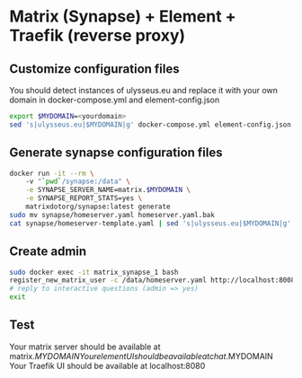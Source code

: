 # Matrix (Synapse) + Element + Traefik (reverse proxy)
## Customize configuration files
You should detect instances of ulysseus.eu and replace it with your own domain in docker-compose.yml and element-config.json
```bash
export $MYDOMAIN=<yourdomain>
sed 's|ulysseus.eu|$MYDOMAIN|g' docker-compose.yml element-config.json
```
## Generate synapse configuration files
```bash
docker run -it --rm \  
    -v "`pwd`/synapse:/data" \
    -e SYNAPSE_SERVER_NAME=matrix.$MYDOMAIN \
    -e SYNAPSE_REPORT_STATS=yes \
    matrixdotorg/synapse:latest generate
sudo mv synapse/homeserver.yaml homeserver.yaml.bak
cat synapse/homeserver-template.yaml | sed 's|ulysseus.eu|$MYDOMAIN|g' > synapse/homeserver.yaml
```
## Create admin
```bash
sudo docker exec -it matrix_synapse_1 bash
register_new_matrix_user -c /data/homeserver.yaml http://localhost:8008
# reply to interactive questions (admin => yes)
exit
```
## Test
Your matrix server should be available at matrix.$MYDOMAIN  
Your element UI should be available at chat.$MYDOMAIN  
Your Traefik UI should be available at localhost:8080

